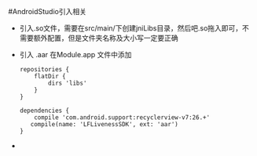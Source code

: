 #AndroidStudio引入相关
+ 引入.so文件，需要在src/main/下创建jniLibs目录，然后吧.so拖入即可，不需要额外配置，但是文件夹名称及大小写一定要正确

+ 引入 .aar
在Module.app 文件中添加

	```
	repositories {
	    flatDir {
	        dirs 'libs'
	    }
	}
	
	dependencies {
	 	compile 'com.android.support:recyclerview-v7:26.+'
	   compile(name: 'LFLivenessSDK', ext: 'aar')
	}
	```
+
